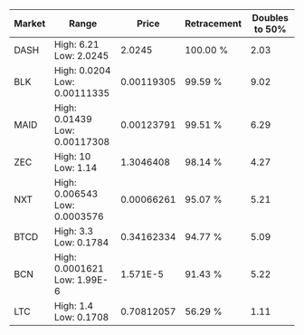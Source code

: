 | Market | Range | Price| Retracement | Doubles to 50% |
| --- | --- | --- | --- | --- |
| DASH | High: 6.21<br />Low: 2.0245 | 2.0245 | 100.00 % | 2.03 |
| BLK | High: 0.0204<br />Low: 0.00111335 | 0.00119305 | 99.59 % | 9.02 |
| MAID | High: 0.01439<br />Low: 0.00117308 | 0.00123791 | 99.51 % | 6.29 |
| ZEC | High: 10<br />Low: 1.14 | 1.3046408 | 98.14 % | 4.27 |
| NXT | High: 0.006543<br />Low: 0.0003576 | 0.00066261 | 95.07 % | 5.21 |
| BTCD | High: 3.3<br />Low: 0.1784 | 0.34162334 | 94.77 % | 5.09 |
| BCN | High: 0.0001621<br />Low: 1.99E-6 | 1.571E-5 | 91.43 % | 5.22 |
| LTC | High: 1.4<br />Low: 0.1708 | 0.70812057 | 56.29 % | 1.11 |
